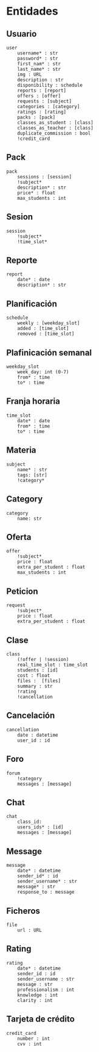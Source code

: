 # Entidades

## Usuario 

```
user
    username* : str
    password* : str
    first_nam* : str
    last_name* : str
    img : URL
    description : str 
    disponibility : schedule
    reports : [report]
    offers : [offer]
    requests : [subject] 
    categories : [category]   
    ratings : [rating]
    packs : [pack]
    classes_as_student : [class]
    classes_as_teacher : [class]
    duplicate_commission : bool
    !credit_card
```

## Pack

```
pack
    sessions : [session] 
    !subject*
    description* : str
    price* : float
    max_students : int
```

## Sesion

```
session 
    !subject*
    !time_slot*
```

## Reporte

```
report
    date* : date
    description* : str
```

## Planificación

```
schedule 
    weekly : [weekday_slot]
    added : [time_slot]
    removed : [time_slot]
```

## Plafinicación semanal

```
weekday_slot
    week_day: int (0-7)
    from* : time
    to* : time
```

## Franja horaria

```
time_slot 
    date* : date
    from* : time
    to* : time
```

## Materia

```
subject
    name* : str
    tags: [str]
    !category* 
```

## Category

```
category
    name: str
```

## Oferta

```
offer 
    !subject*
    price : float
    extra_per_student : float
    max_students : int
```

## Peticion

```
request
    !subject*
    price : float
    extra_per_student : float
```

## Clase

```
class
    (!offer | !session)
    real_time_slot : time_slot
    students : [id]
    cost : float
    files :  [files]
    summary : str
    !rating
    !cancellation
```

## Cancelación

```
cancellation
    date : datetime
    user_id : id
```

## Foro

```
forum
    !category
    messages : [message]
```

## Chat 

```
chat
    class_id:
    users_ids* : [id]
    messages : [message]
```

## Message

```
message
    date* : datetime
    sender_id* : id
    sender_username* : str
    message* : str
    response_to : message
```

## Ficheros

``` 
file
    url : URL
```

## Rating

```
rating 
    date* : datetime
    sender_id : id
    sender_username : str
    message : str
    professionalism : int
    knowledge : int
    clarity : int
```

## Tarjeta de crédito

```
credit_card
    number : int
    cvv : int
```






